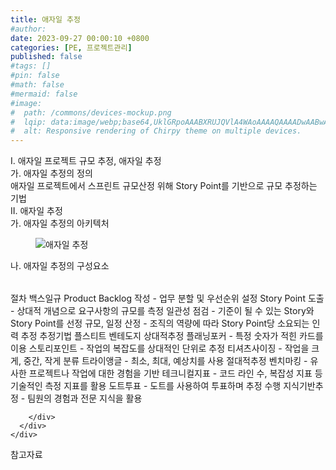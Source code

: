 ```yaml
---
title: 애자일 추정
#author: 
date: 2023-09-27 00:00:10 +0800
categories: [PE, 프로젝트관리]
published: false
#tags: []
#pin: false
#math: false
#mermaid: false
#image:
#  path: /commons/devices-mockup.png
#  lqip: data:image/webp;base64,UklGRpoAAABXRUJQVlA4WAoAAAAQAAAADwAABwAAQUxQSDIAAAARL0AmbZurmr57yyIiqE8oiG0bejIYEQTgqiDA9vqnsUSI6H+oAERp2HZ65qP/VIAWAFZQOCBCAAAA8AEAnQEqEAAIAAVAfCWkAALp8sF8rgRgAP7o9FDvMCkMde9PK7euH5M1m6VWoDXf2FkP3BqV0ZYbO6NA/VFIAAAA
#  alt: Responsive rendering of Chirpy theme on multiple devices.
---
```


<div class="post-wrap">
  <div class="para">
    <div class="para-title">
      I. 애자일 프로젝트 규모 추정, 애자일 추정
    </div>
    <div class="para-cntnt">
      <div class="para">
        <div class="para-title">
          가. 애자일 추정의 정의
        </div>
        <div class="para-cntnt">
            애자일 프로젝트에서 스프린트 규모산정 위해 Story Point를 기반으로 규모 추정하는 기법
        </div>
      </div>
    </div>
  </div>
  
  <div class="para">
    <div class="para-title">
      II. 애자일 추정
    </div>
    <div class="para-cntnt">
      <div class="para">
        <div class="para-title">
          가. 애자일 추정의 아키텍처
        </div>
        <div class="para-cntnt">
          <figure class="post-figure">
            <img src="/assets/img/posts/애자일-추정.png" alt="애자일 추정">
<!--            <figcaption>Source: Unveiling the Metaverse: Exploring Emerging Trends, Multifaceted Perspectives, and Future Challenges</figcaption>-->
          </figure>
        </div>
      </div>
      <div class="para">
        <div class="para-title">
          나. 애자일 추정의 구성요소
        </div>
        <div class="para-cntnt">
          <table class="post-table">
          </table>
          절차 백스일규
  Product Backlog 작성 - 업무 분할 및 우선순위 설정
  Story Point 도출 - 상대적 개념으로 요구사항의 규모를 측정
  일관성 점검 - 기준이 될 수 있는 Story와 Story Point를 선정
  규모, 일정 산정 - 조직의 역량에 따라 Story Point당 소요되는 인력 추정
추정기법 플스티트 벤테도지
  상대적추정
    플래닝포커 - 특정 숫자가 적힌 카드를 이용
    스토리포인트 - 작업의 복잡도를 상대적인 단위로 추정
    티셔츠사이징 - 작업을 크게, 중간, 작게 분류
    트라이앵글 - 최소, 최대, 예상치를 사용
  절대적추정
    벤치마킹 - 유사한 프로젝트나 작업에 대한 경험을 기반
    테크니컬지표 - 코드 라인 수, 복잡성 지표 등 기술적인 측정 지표를 활용
    도트투표 - 도트를 사용하여 투표하며 추정 수행
    지식기반추정 - 팀원의 경험과 전문 지식을 활용

        </div>
      </div>
    </div>
  </div>

  <div class="refr-wrap">
    <div class="refr-title">
        참고자료
    </div>
    <ol class="refr-list">
    <!--    <li>(나현식, 최대선) <a target="_blank" href="https://scienceon.kisti.re.kr/commons/util/originalView.do?cn=JAKO202225948430499&oCn=JAKO202225948430499&dbt=JAKO&journal=NJOU00291864">메타버스 보안 위협 요소 및 대응 방안 검토</a></li>-->
    <!--    <li>(M. Uddin, S. Manickam, H. Ullah, M. Obaidat and A. Dandoush) <a target="_blank" href="https://ieeexplore.ieee.org/abstract/document/10138386">Unveiling the Metaverse: Exploring Emerging Trends, Multifaceted Perspectives, and Future Challenges</a></li>-->
    </ol>
  </div>
</div>
